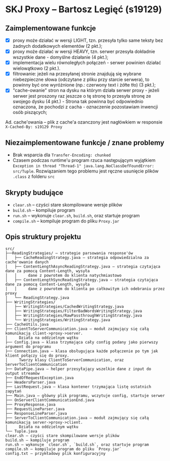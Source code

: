 # SKJ Proxy – Bartosz Legięć (s19129)

## Zaimplementowane funkcje
- [x] proxy może działać w wersji LIGHT, tzn. przesyła tylko same teksty bez żadnych dodatkowych elementów (2 pkt.);
- [x] proxy może działać w wersji HEAVY, tzn. serwer przesyła dokładnie wszystkie dane - domyślne działanie  (4 pkt.);
- [x] implementacja wielu równoległych połączeń - serwer powinien działać wielowątkowo (2 pkt.).
- [x] filtrowanie: jeżeli na przesyłanej stronie znajdują się wybrane niebezpieczne słowa (odczytane z pliku przy starcie serwera), to powinny być one wyróżnione (np.: czerwony text i żółte tło)  (3 pkt.);
- [x] "cache-owanie" stron na dysku na którym działa serwer proxy - jeżeli serwer jest proszony raz jeszcze o tę stronę to przesyła stronę ze swojego dysku (4 pkt.) - Strona tak powinna być odpowiednio oznaczona, że pochodzi z cacha - oznaczenie pozostawiam inwencji osób piszących;

Ad. cache'owania – plik z cache'a ozanczony jest nagłówkiem w responsie `X-Cached-By: s19129 Proxy`

## Niezaimplementowane funkcje / znane problemy
* Brak wsparcia dla `Transfer-Encoding: chunked`
* Czasem podczas runtime'u program rzuca następującym wyjątkiem `Exception in thread "Thread-1" java.lang.NoClassDefFoundError: src/Tuple`. Rozwiązaniem tego problemu jest ręczne usunięcie plików `.class` z folderu `src`

## Skrypty budujące
* `clear.sh` – czyści stare skompilowane wersje plików
* `build.sh` – kompiluje program
* `run.sh` – wykonuje `clear.sh`, `build.sh`, oraz startuje program
* `compile.sh` – kompiluje program do pliku `Proxy.jar`

## Opis struktury projektu
```
src/
├──ReadingStrategies/ – strategie parsowania response'ów
│   ├── CacheReadingStrategy.java – strategia odpowiedzialna za cache'owanie danych
│   ├── ContentLengthAsyncReadingStrategy.java – strategia czytająca dane za pomocą Content-Length, wysyła
│   │     dane z powrotem do klienta natychmiastowo
│   ├── ContentLengthSyncReadingStrategy.java – strategia czytająca dane za pomocą Content-Length, wysyła
│   │     dane z powrotem do klienta po całkowitym ich odebraniu przez proxy
│   └── ReadingStrategy.java
├── WritingStrategies/
│   ├── WritingStrategies/CachedWritingStrategy.java
│   ├── WritingStrategies/FilterBadWordsWritingStrategy.java
│   ├── WritingStrategies/RawPassthroughWritingStrategy.java
│   └── WritingStrategies/WritingStrategy.java
├── CacheUtils.java
├── ClientToServerCommunication.java – moduł zajmujący się całą komunikacją client->proxy->server.
│     Działa na oddzielnym wątku
├── Config.java – klasa trzymająca cały config podany jako pierwszy argument do programu
├── Connection.java – klasa obsługująca każde połączenie po tym jak klient połączy się do proxy.
│     Tworzy klasy ClientToServerCommunication, oraz ServerToClientCommunication
├── DataPipe.java – helper przesyłający wszelkie dane z input do output streamów
├── EndOfRequestException.java
├── HeadersParser.java
├── LastRequest.java – klasa kontener trzymająca listę ostatnich zapytań
├── Main.java – główny plik programu, wczytuje config, startuje serwer
├── OnServerClientCommunicationEnd.java
├── ProxyResponse.java
├── RequestLineParser.java
├── ResponseLineParser.java
├── ServerToClientCommunication.java – moduł zajmujący się całą komunikacją server->proxy->client.
│     Działa na oddzielnym wątku
└── Tuple.java
clear.sh – czyści stare skompilowane wersje plików
build.sh – kompiluje program
run.sh – wykonuje `clear.sh`, `build.sh`, oraz startuje program
compile.sh – kompiluje program do pliku `Proxy.jar`
config.txt – przykładowy plik konfiguracyjny
```
